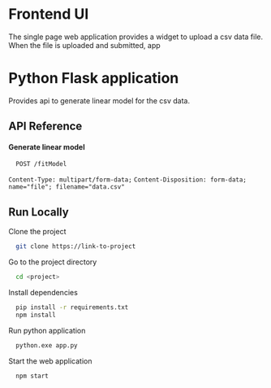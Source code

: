
# Frontend UI

The single page web application provides a widget to upload a csv data file. When the file is uploaded and submitted, app 

# Python Flask application 

Provides api to generate linear model for the csv data.


## API Reference

#### Generate linear model

```http
  POST /fitModel
```
`Content-Type: multipart/form-data;`
`Content-Disposition: form-data; name="file"; filename="data.csv"`



## Run Locally

Clone the project

```bash
  git clone https://link-to-project
```

Go to the project directory

```bash
  cd <project>
```

Install dependencies

```bash
  pip install -r requirements.txt
  npm install
```

Run python application
```bash
  python.exe app.py
```

Start the web application

```bash
  npm start
```

